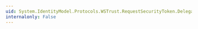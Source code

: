 ```yaml
---
uid: System.IdentityModel.Protocols.WSTrust.RequestSecurityToken.DelegateTo
internalonly: False
---
```

